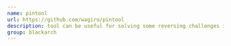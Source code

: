 ```yaml
---
name: pintool
url: https://github.com/wagiro/pintool
description: tool can be useful for solving some reversing challenges in CTFs events. URL : https://github.com/wagiro/pintool Groups : blackarch blackarch-reversing blackarch-binary
group: blackarch
---
```


